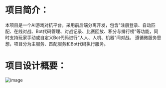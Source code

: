 # 项目简介：
本项目是一个AI游戏对抗平台，采用前后端分离开发，包含"注册登录、自动匹配、在线对战、Bot代码管理、对战记录、比赛回放、积分与排行榜"等功能，同时支持玩家手动或自定义Bot代码进行“人人、人机、机器”间对战。
遵循微服务思想，项目分为主服务、匹配服务和Bot代码执行服务。

# 项目设计概要：
![image](https://github.com/scoxty/Kob/assets/95528203/9d3c99a6-7119-407e-a487-a34aaf88765a)
